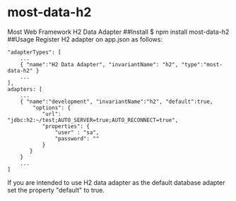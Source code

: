 # most-data-h2
Most Web Framework H2 Data Adapter
##Install
$ npm install most-data-h2
##Usage
Register H2 adapter on app.json as follows:

    "adapterTypes": [
        ...
        { "name":"H2 Data Adapter", "invariantName": "h2", "type":"most-data-h2" }
        ...
    ],
    adapters: [
        ...
        { "name":"development", "invariantName":"h2", "default":true,
            "options": {
               "url": "jdbc:h2:~/test;AUTO_SERVER=true;AUTO_RECONNECT=true",
               "properties": {
                   "user" : "sa",
                   "password": ""
               }
           }
        }
        ...
    ]

If you are intended to use H2 data adapter as the default database adapter set the property "default" to true.

